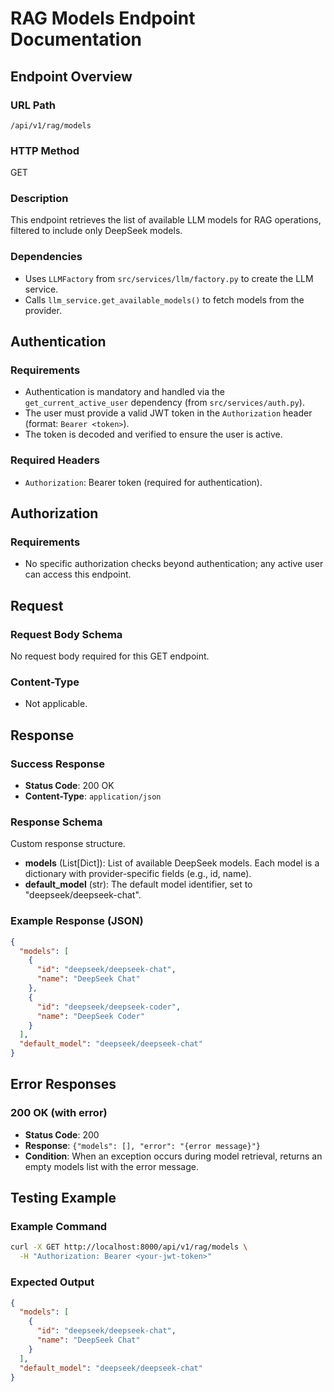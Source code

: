 # RAG Models Endpoint Documentation

## Endpoint Overview

### URL Path
`/api/v1/rag/models`

### HTTP Method
GET

### Description
This endpoint retrieves the list of available LLM models for RAG operations, filtered to include only DeepSeek models.

### Dependencies
- Uses `LLMFactory` from `src/services/llm/factory.py` to create the LLM service.
- Calls `llm_service.get_available_models()` to fetch models from the provider.

## Authentication

### Requirements
- Authentication is mandatory and handled via the `get_current_active_user` dependency (from `src/services/auth.py`).
- The user must provide a valid JWT token in the `Authorization` header (format: `Bearer <token>`).
- The token is decoded and verified to ensure the user is active.

### Required Headers
- `Authorization`: Bearer token (required for authentication).

## Authorization

### Requirements
- No specific authorization checks beyond authentication; any active user can access this endpoint.

## Request

### Request Body Schema
No request body required for this GET endpoint.

### Content-Type
- Not applicable.

## Response

### Success Response
- **Status Code**: 200 OK
- **Content-Type**: `application/json`

### Response Schema
Custom response structure.

- **models** (List[Dict]): List of available DeepSeek models. Each model is a dictionary with provider-specific fields (e.g., id, name).
- **default_model** (str): The default model identifier, set to "deepseek/deepseek-chat".

### Example Response (JSON)
```json
{
  "models": [
    {
      "id": "deepseek/deepseek-chat",
      "name": "DeepSeek Chat"
    },
    {
      "id": "deepseek/deepseek-coder",
      "name": "DeepSeek Coder"
    }
  ],
  "default_model": "deepseek/deepseek-chat"
}
```

## Error Responses

### 200 OK (with error)
- **Status Code**: 200
- **Response**: `{"models": [], "error": "{error message}"}`
- **Condition**: When an exception occurs during model retrieval, returns an empty models list with the error message.

## Testing Example

### Example Command
```bash
curl -X GET http://localhost:8000/api/v1/rag/models \
  -H "Authorization: Bearer <your-jwt-token>"
```

### Expected Output
```json
{
  "models": [
    {
      "id": "deepseek/deepseek-chat",
      "name": "DeepSeek Chat"
    }
  ],
  "default_model": "deepseek/deepseek-chat"
}